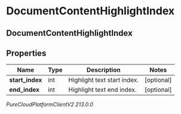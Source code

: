 # DocumentContentHighlightIndex

## DocumentContentHighlightIndex

## Properties

|Name | Type | Description | Notes|
|------------ | ------------- | ------------- | -------------|
| **start_index** | int | Highlight text start index. | [optional] |
| **end_index** | int | Highlight text end index. | [optional] |



_PureCloudPlatformClientV2 213.0.0_
